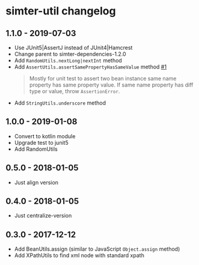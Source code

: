 # simter-util changelog

## 1.1.0 - 2019-07-03

- Use JUnit5|AssertJ instead of JUnit4|Hamcrest
- Change parent to simter-dependencies-1.2.0
- Add `RandomUtils.nextLong|nextInt` method
- Add `AssertUtils.assertSamePropertyHasSameValue` method [#1](https://github.com/simter/simter-util/issues/1)
    > Mostly for unit test to assert two bean instance same name property has same property value.
    > If same name property has diff type or value, throw `AssertionError`.
- Add `StringUtils.underscore` method

## 1.0.0 - 2019-01-08

- Convert to kotlin module
- Upgrade test to junit5
- Add RandomUtils

## 0.5.0 - 2018-01-05

- Just align version

## 0.4.0 - 2018-01-05

- Just centralize-version

## 0.3.0 - 2017-12-12

- Add BeanUtils.assign (similar to JavaScript `Object.assign` method)
- Add XPathUtils to find xml node with standard xpath